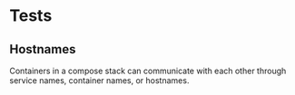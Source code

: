 # Tests
## Hostnames
Containers in a compose stack can communicate with each other through service names, container names, or hostnames.